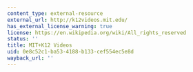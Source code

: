 ```yaml
---
content_type: external-resource
external_url: http://k12videos.mit.edu/
has_external_license_warning: true
license: https://en.wikipedia.org/wiki/All_rights_reserved
status: ''
title: MIT+K12 Videos
uid: 0e8c52c1-ba53-4188-b133-cef554ec5e8d
wayback_url: ''
---
```

